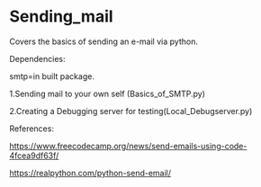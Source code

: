 # Sending_mail
Covers the basics of sending an e-mail via python.

Dependencies:

smtp=in built package.

1.Sending mail to your own self (Basics_of_SMTP.py)

2.Creating a Debugging server for testing(Local_Debugserver.py)



References:

https://www.freecodecamp.org/news/send-emails-using-code-4fcea9df63f/

https://realpython.com/python-send-email/

